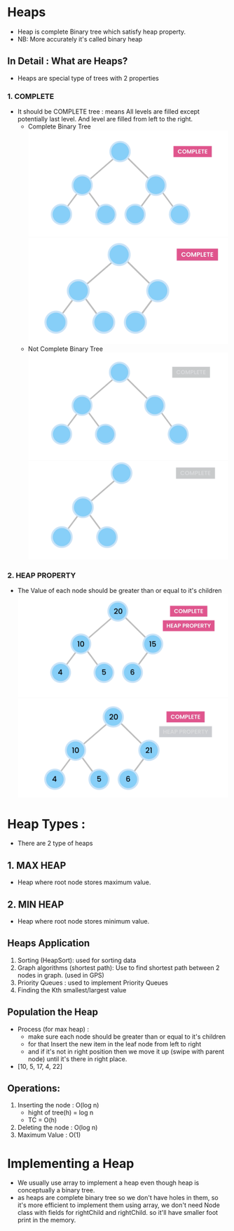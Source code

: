 # Heaps

- Heap is complete Binary tree which satisfy heap property.
- NB: More accurately it's called binary heap

## In Detail : What are Heaps?

- Heaps are special type of trees with 2 properties

### 1. COMPLETE

- It should be COMPLETE tree : means All levels are filled except potentially last level. And level are filled from left to the right.
  - Complete Binary Tree
    ![](./screenshots/complete_tree_1.png)
    ![](./screenshots/complete_tree_2.png)
  - Not Complete Binary Tree
    ![](./screenshots/Not-complete_tree_1.png)
    ![](./screenshots/Not-complete_tree_2.png)

### 2. HEAP PROPERTY

- The Value of each node should be greater than or equal to it's children
  ![](./screenshots/heap_prop_1.png)
  ![](./screenshots/heap_prop_2.png)

# Heap Types :

- There are 2 type of heaps

## 1. MAX HEAP

- Heap where root node stores maximum value.

## 2. MIN HEAP

- Heap where root node stores minimum value.

## Heaps Application

1. Sorting (HeapSort): used for sorting data
2. Graph algorithms (shortest path): Use to find shortest path between 2 nodes in graph. (used in GPS)
3. Priority Queues : used to implement Priority Queues
4. Finding the Kth smallest/largest value

## Population the Heap

- Process (for max heap) :
  - make sure each node should be greater than or equal to it's children
  - for that Insert the new item in the leaf node from left to right
  - and if it's not in right position then we move it up (swipe with parent node) until it's there in right place.
- [10, 5, 17, 4, 22]

## Operations:

1. Inserting the node : O(log n)
   - hight of tree(h) = log n
   - TC = O(h)
2. Deleting the node : O(log n)
3. Maximum Value : O(1)

# Implementing a Heap

- We usually use array to implement a heap even though heap is conceptually a binary tree.
- as heaps are complete binary tree so we don't have holes in them, so it's more efficient to implement them using array, we don't need Node class with fields for rightChild and rightChild. so it'll have smaller foot print in the memory.
